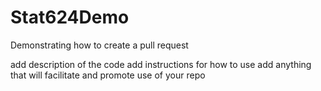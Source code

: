 # Stat624Demo
Demonstrating how to create a pull request

add description of the code
add instructions for how to use
add anything that will facilitate and promote use of your repo
